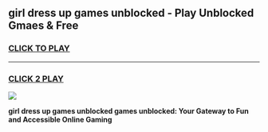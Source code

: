 
## girl dress up games unblocked - Play Unblocked Gmaes & Free
<h3>
<a href="https://news.freeplayer.one?title=girl_dress_up_games_unblocked&ref=23F">CLICK TO PLAY</a></h3>
<hr>

<h3>
<a href="https://news.freeplayer.one?title=girl_dress_up_games_unblocked&ref=23F">CLICK 2 PLAY</a>
  
</h3>

<a href="https://news.freeplayer.one?title=girl_dress_up_games_unblocked&ref=23F/"><img src="https://clearcache.store/games.png"></a>


**girl dress up games unblocked games unblocked: Your Gateway to Fun and Accessible Online Gaming**

